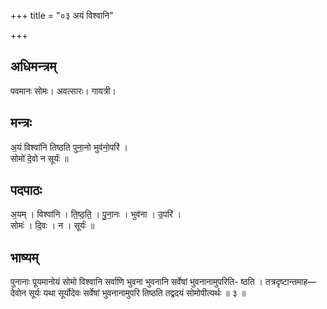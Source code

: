 +++
title = "०३ अयं विश्वानि"

+++
## अधिमन्त्रम्
पवमानः सोमः। अवत्सारः। गायत्री।

## मन्त्रः
अ॒यं विश्वा॑नि तिष्ठति पुना॒नो भुव॑नो॒परि॑ ।  
सोमो॑ दे॒वो न सूर्यः॑ ॥

## पदपाठः
अ॒यम् । विश्वा॑नि । ति॒ष्ठ॒ति॒ । पु॒ना॒नः । भुव॑ना । उ॒परि॑ ।  
सोमः॑ । दि॒वः । न । सूर्यः॑ ॥

## भाष्यम्
पुनानाः पूयमानोयं सोमो विश्वानि सर्वाणि भुवना भुवनानि सर्वेषां भुवनानामुपरिति- ष्ठति । तत्रदृष्टान्तमाह—देवोन सूर्यः यथा सूर्योदेवः सर्वेषां भुवनानामुपरि तिष्ठति तद्वदयं सोमोपीत्यर्थः ॥ ३ ॥